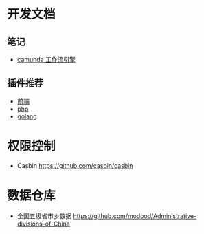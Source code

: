 # 开发文档

## 笔记
- [camunda 工作流引擎](./camunda/README.md)

## 插件推荐
- [前端](./前端/README.md)
- [php](./php/README.md)
- [golang](./golang/README.md)

# 权限控制
- Casbin https://github.com/casbin/casbin

# 数据仓库
- 全国五级省市乡数据 https://github.com/modood/Administrative-divisions-of-China
